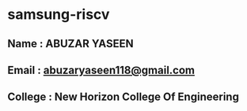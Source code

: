 # samsung-riscv

## Name : ABUZAR YASEEN
## Email : abuzaryaseen118@gmail.com
## College : New Horizon College Of Engineering
